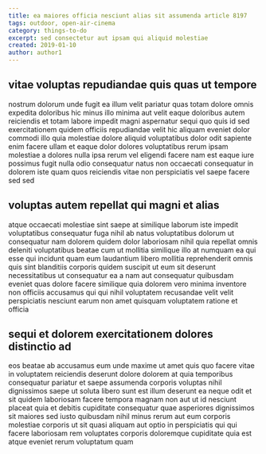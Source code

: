 ```yaml
---
title: ea maiores officia nesciunt alias sit assumenda article 8197
tags: outdoor, open-air-cinema
category: things-to-do
excerpt: sed consectetur aut ipsam qui aliquid molestiae
created: 2019-01-10
author: author1
---
```


## vitae voluptas repudiandae quis quas ut tempore

nostrum dolorum unde fugit ea illum velit pariatur quas totam dolore omnis expedita doloribus hic minus illo minima aut velit eaque doloribus autem reiciendis et totam labore impedit magni aspernatur sequi quo quis id sed exercitationem quidem officiis repudiandae velit hic aliquam eveniet dolor commodi illo quia molestiae dolore aliquid voluptatibus dolor odit sapiente enim facere ullam et eaque dolor dolores voluptatibus rerum ipsam molestiae a dolores nulla ipsa rerum vel eligendi facere nam est eaque iure possimus fugit nulla odio consequatur natus non occaecati consequatur in dolorem iste quam quos reiciendis vitae non perspiciatis vel saepe facere sed sed

## voluptas autem repellat qui magni et alias

atque occaecati molestiae sint saepe at similique laborum iste impedit voluptatibus consequatur fuga nihil ab natus voluptatibus dolorum ut consequatur nam dolorem quidem dolor laboriosam nihil quia repellat omnis deleniti voluptatibus beatae cum ut mollitia similique illo at numquam ea qui esse qui incidunt quam eum laudantium libero mollitia reprehenderit omnis quis sint blanditiis corporis quidem suscipit ut eum sit deserunt necessitatibus ut consequatur ea a nam aut consequatur quibusdam eveniet quas dolore facere similique quia dolorem vero minima inventore non officiis accusamus qui qui nihil voluptatem recusandae velit velit perspiciatis nesciunt earum non amet quisquam voluptatem ratione et officia

## sequi et dolorem exercitationem dolores distinctio ad

eos beatae ab accusamus eum unde maxime ut amet quis quo facere vitae in voluptatem reiciendis deserunt dolore dolorem at quia temporibus consequatur pariatur et saepe assumenda corporis voluptas nihil dignissimos saepe ut soluta libero sunt est illum deserunt ea neque odit et sit quidem laboriosam facere tempora magnam non aut ut id nesciunt placeat quia et debitis cupiditate consequatur quae asperiores dignissimos sit maiores sed iusto quibusdam nihil minus rerum aut eum corporis molestiae corporis ut sit quasi aliquam aut optio in perspiciatis qui qui facere laboriosam rem voluptates corporis doloremque cupiditate quia est atque eveniet rerum voluptatum quam

